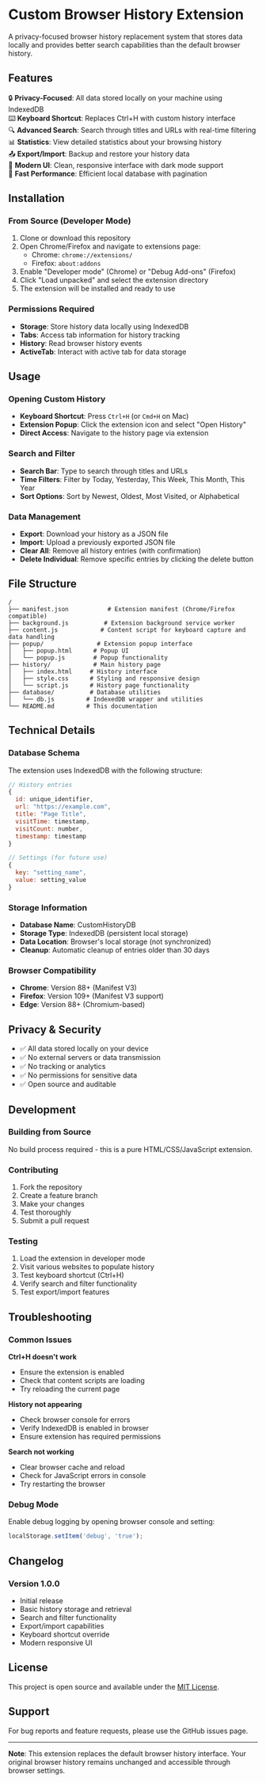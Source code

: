# Custom Browser History Extension

A privacy-focused browser history replacement system that stores data locally and provides better search capabilities than the default browser history.

## Features

🔒 **Privacy-Focused**: All data stored locally on your machine using IndexedDB  
⌨️ **Keyboard Shortcut**: Replaces Ctrl+H with custom history interface  
🔍 **Advanced Search**: Search through titles and URLs with real-time filtering  
📊 **Statistics**: View detailed statistics about your browsing history  
📤 **Export/Import**: Backup and restore your history data  
🎨 **Modern UI**: Clean, responsive interface with dark mode support  
🚀 **Fast Performance**: Efficient local database with pagination  

## Installation

### From Source (Developer Mode)

1. Clone or download this repository
2. Open Chrome/Firefox and navigate to extensions page:
   - Chrome: `chrome://extensions/`
   - Firefox: `about:addons`
3. Enable "Developer mode" (Chrome) or "Debug Add-ons" (Firefox)
4. Click "Load unpacked" and select the extension directory
5. The extension will be installed and ready to use

### Permissions Required

- **Storage**: Store history data locally using IndexedDB
- **Tabs**: Access tab information for history tracking
- **History**: Read browser history events
- **ActiveTab**: Interact with active tab for data storage

## Usage

### Opening Custom History

- **Keyboard Shortcut**: Press `Ctrl+H` (or `Cmd+H` on Mac)
- **Extension Popup**: Click the extension icon and select "Open History"
- **Direct Access**: Navigate to the history page via extension

### Search and Filter

- **Search Bar**: Type to search through titles and URLs
- **Time Filters**: Filter by Today, Yesterday, This Week, This Month, This Year
- **Sort Options**: Sort by Newest, Oldest, Most Visited, or Alphabetical

### Data Management

- **Export**: Download your history as a JSON file
- **Import**: Upload a previously exported JSON file
- **Clear All**: Remove all history entries (with confirmation)
- **Delete Individual**: Remove specific entries by clicking the delete button

## File Structure

```
/
├── manifest.json           # Extension manifest (Chrome/Firefox compatible)
├── background.js          # Extension background service worker
├── content.js            # Content script for keyboard capture and data handling
├── popup/               # Extension popup interface
│   ├── popup.html      # Popup UI
│   └── popup.js        # Popup functionality
├── history/            # Main history page
│   ├── index.html     # History interface
│   ├── style.css      # Styling and responsive design
│   └── script.js      # History page functionality
├── database/          # Database utilities
│   └── db.js         # IndexedDB wrapper and utilities
└── README.md         # This documentation
```

## Technical Details

### Database Schema

The extension uses IndexedDB with the following structure:

```javascript
// History entries
{
  id: unique_identifier,
  url: "https://example.com",
  title: "Page Title",
  visitTime: timestamp,
  visitCount: number,
  timestamp: timestamp
}

// Settings (for future use)
{
  key: "setting_name",
  value: setting_value
}
```

### Storage Information

- **Database Name**: CustomHistoryDB
- **Storage Type**: IndexedDB (persistent local storage)
- **Data Location**: Browser's local storage (not synchronized)
- **Cleanup**: Automatic cleanup of entries older than 30 days

### Browser Compatibility

- **Chrome**: Version 88+ (Manifest V3)
- **Firefox**: Version 109+ (Manifest V3 support)
- **Edge**: Version 88+ (Chromium-based)

## Privacy & Security

- ✅ All data stored locally on your device
- ✅ No external servers or data transmission
- ✅ No tracking or analytics
- ✅ No permissions for sensitive data
- ✅ Open source and auditable

## Development

### Building from Source

No build process required - this is a pure HTML/CSS/JavaScript extension.

### Contributing

1. Fork the repository
2. Create a feature branch
3. Make your changes
4. Test thoroughly
5. Submit a pull request

### Testing

1. Load the extension in developer mode
2. Visit various websites to populate history
3. Test keyboard shortcut (Ctrl+H)
4. Verify search and filter functionality
5. Test export/import features

## Troubleshooting

### Common Issues

**Ctrl+H doesn't work**
- Ensure the extension is enabled
- Check that content scripts are loading
- Try reloading the current page

**History not appearing**
- Check browser console for errors
- Verify IndexedDB is enabled in browser
- Ensure extension has required permissions

**Search not working**
- Clear browser cache and reload
- Check for JavaScript errors in console
- Try restarting the browser

### Debug Mode

Enable debug logging by opening browser console and setting:
```javascript
localStorage.setItem('debug', 'true');
```

## Changelog

### Version 1.0.0
- Initial release
- Basic history storage and retrieval
- Search and filter functionality
- Export/import capabilities
- Keyboard shortcut override
- Modern responsive UI

## License

This project is open source and available under the [MIT License](LICENSE).

## Support

For bug reports and feature requests, please use the GitHub issues page.

---

**Note**: This extension replaces the default browser history interface. Your original browser history remains unchanged and accessible through browser settings.

